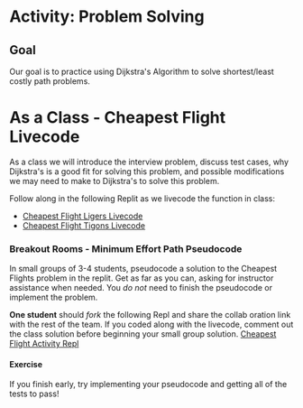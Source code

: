 # Activity:  Problem Solving

## Goal

Our goal is to practice using Dijkstra's Algorithm to solve shortest/least costly path problems.

# As a Class - Cheapest Flight Livecode

As a class we will introduce the interview problem, discuss test cases, why Dijkstra's is a good fit for solving this problem, and possible modifications we may need to make to Dijkstra's to solve this problem.

Follow along in the following Replit as we livecode the function in class: 
* [Cheapest Flight Ligers Livecode](https://replit.com/@adadev/Cheapest-Flight-Ligers-Livecode)
* [Cheapest Flight Tigons Livecode](https://replit.com/@adadev/Cheapest-Flight-Tigons-Livecode)

### Breakout Rooms - Minimum Effort Path Pseudocode

In small groups of 3-4 students, pseudocode a solution to the Cheapest Flights problem in the replit. Get as far as you can, asking for instructor assistance when needed. You _do not_ need to finish the pseudocode or implement the problem. 

**One student** should *fork* the following Repl and share the collab oration link with the rest of the team. If you coded along with the livecode, comment out the class solution before beginning your small group solution. [Cheapest Flight Activity Repl](https://replit.com/@adadev/Minimum-Effort-Path-Activity)


#### Exercise

If you finish early, try implementing your pseudocode and getting all of the tests to pass!

